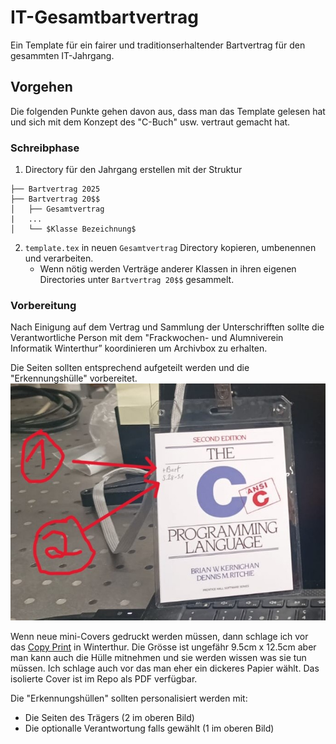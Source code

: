# IT-Gesamtbartvertrag

Ein Template für ein fairer und traditionserhaltender Bartvertrag für den gesammten IT-Jahrgang. 

## Vorgehen

Die folgenden Punkte gehen davon aus, dass man das Template gelesen hat und sich mit dem Konzept des "C-Buch" usw. vertraut gemacht hat. 
### Schreibphase
1. Directory für den Jahrgang erstellen mit der Struktur
```
├── Bartvertrag 2025
├── Bartvertrag 20$$
│   ├── Gesamtvertrag
|   ... 
│   └── $Klasse Bezeichnung$
```
2. `template.tex` in neuen `Gesamtvertrag` Directory kopieren, umbenennen und verarbeiten.
    - Wenn nötig werden Verträge anderer Klassen in ihren eigenen Directories unter `Bartvertrag 20$$` gesammelt. 

### Vorbereitung
Nach Einigung auf dem Vertrag und Sammlung der Unterschrifften sollte die Verantwortliche Person mit dem "Frackwochen- und Alumniverein
Informatik Winterthur” koordinieren um Archivbox zu erhalten. 

Die Seiten sollten entsprechend aufgeteilt werden und die "Erkennungshülle" vorbereitet.
![Erkennungshuelle](imgs/erkennungshuelle.jpeg)

Wenn neue mini-Covers gedruckt werden müssen, dann schlage ich vor das [Copy Print](https://www.copyprintwinti.ch/) in Winterthur. Die Grösse ist ungefähr 9.5cm x 12.5cm aber man kann auch die Hülle mitnehmen und sie werden wissen was sie tun müssen. Ich schlage auch vor das man eher ein dickeres Papier wählt. Das isolierte Cover ist im Repo als PDF verfügbar. 

Die "Erkennungshüllen" sollten personalisiert werden mit:
- Die Seiten des Trägers (2 im oberen Bild)
- Die optionalle Verantwortung falls gewählt (1 im oberen Bild)
